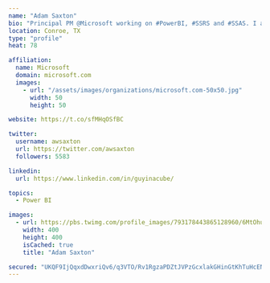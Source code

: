 ```yaml
---
name: "Adam Saxton"
bio: "Principal PM @Microsoft working on #PowerBI, #SSRS and #SSAS. I also go by @GuyInACube"
location: Conroe, TX
type: "profile"
heat: 78

affiliation:
  name: Microsoft
  domain: microsoft.com
  images:
    - url: "/assets/images/organizations/microsoft.com-50x50.jpg"
      width: 50
      height: 50

website: https://t.co/sfMHqOSfBC

twitter:
  username: awsaxton
  url: https://twitter.com/awsaxton
  followers: 5583

linkedin:
  url: https://www.linkedin.com/in/guyinacube/

topics:
  - Power BI

images:
  - url: https://pbs.twimg.com/profile_images/793178443865128960/6MtOhub__400x400.jpg
    width: 400
    height: 400
    isCached: true
    title: "Adam Saxton"

secured: "UKQF9IjQqxdDwxriQv6/q3VTO/Rv1RgzaPDZtJVPzGcxlakGHinGtKhTuHcENmCmHtKE+fM+Jz6B4kFYVsTC8n4Q7PW4Bh9ek8uZAEKREYQCHYom02hXqmYjRETBOFxiwsm9M38b4CNUofuf4VB3BGAWyEwuf/xXvSdhbXArPX0f00lqVU9IKKrfMThFtR3pFIbcvEv30RH581E8Z5AIWKyri2eoKq1j6wbEVsGnhHfMn7vTE1G/HAOAdRy+xkPIFnatbqJ1q0pEbeuS81KNu43fGl17OxUjkg3RoMSmUqnS9AAypLmZH5J5enNt92TU8HzuaLxE1nOvCM3DNTH/8/7fDcVcw8kQqS5NDRIuWY0jqrtjpSpmwWSgDx2gvINisuf+/X1nIUcdLs5z2Rl658IpfwW2bTgNY2xYWjwg5yQ=;KlGVKYyzvF3WlyRcj70osw=="
---
```


